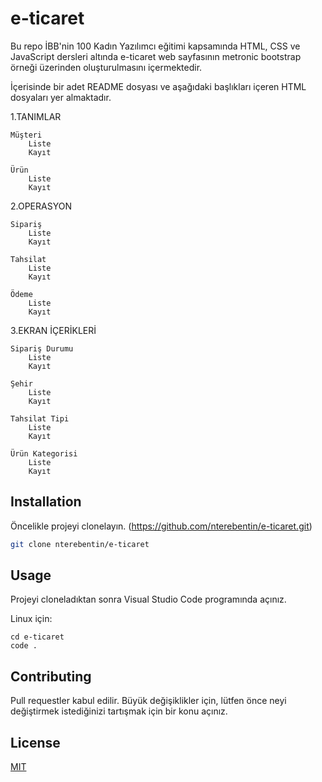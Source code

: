 # e-ticaret
Bu repo İBB'nin 100 Kadın Yazılımcı eğitimi kapsamında HTML, CSS ve JavaScript dersleri altında e-ticaret web sayfasının metronic bootstrap örneği üzerinden oluşturulmasını içermektedir.

İçerisinde bir adet README dosyası ve aşağıdaki başlıkları içeren HTML dosyaları yer almaktadır.

 1.TANIMLAR

	Müşteri
		Liste
		Kayıt

	Ürün
		Liste
		Kayıt

 2.OPERASYON

	Sipariş
		Liste
		Kayıt

	Tahsilat
		Liste
		Kayıt

	Ödeme
		Liste
		Kayıt

 3.EKRAN İÇERİKLERİ

	Sipariş Durumu
		Liste
		Kayıt

	Şehir
		Liste
		Kayıt

	Tahsilat Tipi
		Liste
		Kayıt

	Ürün Kategorisi
		Liste
		Kayıt

## Installation

Öncelikle projeyi clonelayın. (https://github.com/nterebentin/e-ticaret.git)

```bash
git clone nterebentin/e-ticaret
```

## Usage

Projeyi cloneladıktan sonra Visual Studio Code programında açınız.

Linux için:
```linux
cd e-ticaret
code .
```

## Contributing
Pull requestler kabul edilir. Büyük değişiklikler için, lütfen önce neyi değiştirmek istediğinizi tartışmak için bir konu açınız.


## License
[MIT](https://choosealicense.com/licenses/mit/)
